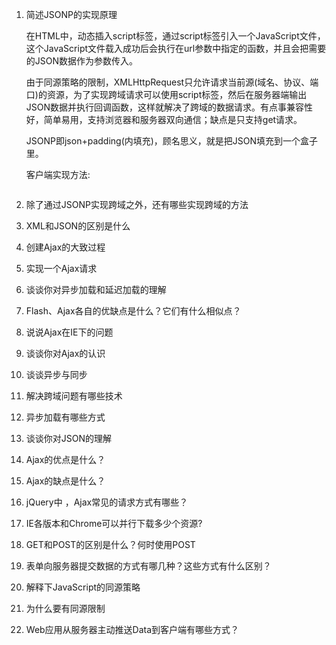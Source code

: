 1. 简述JSONP的实现原理

   在HTML中，动态插入script标签，通过script标签引入一个JavaScript文件，这个JavaScript文件载入成功后会执行在url参数中指定的函数，并且会把需要的JSON数据作为参数传入。

   由于同源策略的限制，XMLHttpRequest只允许请求当前源(域名、协议、端口)的资源，为了实现跨域请求可以使用script标签，然后在服务器端输出JSON数据并执行回调函数，这样就解决了跨域的数据请求。有点事兼容性好，简单易用，支持浏览器和服务器双向通信；缺点是只支持get请求。

   JSONP即json+padding(内填充)，顾名思义，就是把JSON填充到一个盒子里。

   客户端实现方法:

   ```javascript
   
   ```

   

2. 除了通过JSONP实现跨域之外，还有哪些实现跨域的方法

3. XML和JSON的区别是什么

4. 创建Ajax的大致过程

5. 实现一个Ajax请求

6. 谈谈你对异步加载和延迟加载的理解

7. Flash、Ajax各自的优缺点是什么？它们有什么相似点？

8. 说说Ajax在IE下的问题

9. 谈谈你对Ajax的认识

10. 谈谈异步与同步

11. 解决跨域问题有哪些技术

12. 异步加载有哪些方式

13. 谈谈你对JSON的理解

14. Ajax的优点是什么？

15. Ajax的缺点是什么？

16. jQuery中 ，Ajax常见的请求方式有哪些？

17. IE各版本和Chrome可以并行下载多少个资源?

18. GET和POST的区别是什么？何时使用POST

19. 表单向服务器提交数据的方式有哪几种？这些方式有什么区别？

20. 解释下JavaScript的同源策略

21. 为什么要有同源限制

22. Web应用从服务器主动推送Data到客户端有哪些方式？